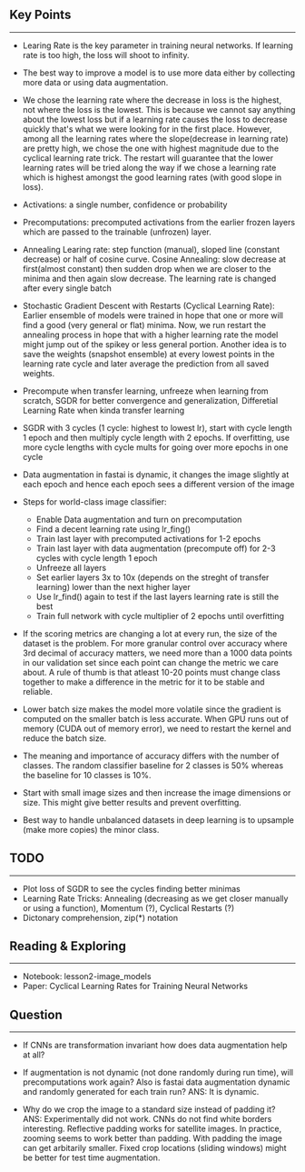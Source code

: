 ## Key Points
---

- Learing Rate is the key parameter in training neural networks. If learning rate is too high, the loss will shoot to infinity.

- The best way to improve a model is to use more data either by collecting more data or using data augmentation.

- We chose the learning rate where the decrease in loss is the highest, not where the loss is the lowest. This is because we cannot say anything about the lowest loss but if a learning rate causes the loss to decrease quickly that's what we were looking for in the first place. However, among all the learning rates where the slope(decrease in learning rate) are pretty high, we chose the one with highest magnitude due to the cyclical learning rate trick. The restart will guarantee that the lower learning rates will be tried along the way if we chose a learning rate which is highest amongst the good learning rates (with good slope in loss).   

- Activations: a single number, confidence or probability

- Precomputations: precomputed activations from the earlier frozen layers which are passed to the trainable (unfrozen) layer.

- Annealing Learing rate: step function (manual), sloped line (constant decrease) or half of cosine curve. Cosine Annealing: slow decrease at first(almost constant) then sudden drop when we are closer to the minima and then again slow decrease. The learning rate is changed after every single batch

- Stochastic Gradient Descent with Restarts (Cyclical Learning Rate): Earlier ensemble of models were trained in hope that one or more will find a good (very general or flat) minima. Now, we run restart the annealing process in hope that with a higher learning rate the model might jump out of the spikey or less general portion. Another idea is to save the weights (snapshot ensemble) at every lowest points in the learning rate cycle and later average the prediction from all saved weights.

- Precompute when transfer learning, unfreeze when learning from scratch, SGDR for better convergence and generalization, Differetial Learning Rate when kinda transfer learning

- SGDR with 3 cycles (1 cycle: highest to lowest lr), start with cycle length 1 epoch and then multiply cycle length with 2 epochs. If overfitting, use more cycle lengths with cycle mults for going over more epochs in one cycle

- Data augmentation in fastai is dynamic, it changes the image slightly at each epoch and hence each epoch sees a different version of the image

- Steps for world-class image classifier:
	- Enable Data augmentation and turn on precomputation
	- Find a decent learning rate using lr_fing()
	- Train last layer with precomputed activations for 1-2 epochs	
	- Train last layer with data augmentation (precompute off) for 2-3 cycles with cycle length 1 epoch
	- Unfreeze all layers
	- Set earlier layers 3x to 10x (depends on the streght of transfer learning) lower than the next higher layer
	- Use lr_find() again to test if the last layers learning rate is still the best
	- Train full network with cycle multiplier of 2 epochs until overfitting

- If the scoring metrics are changing a lot at every run, the size of the dataset is the problem. For more granular control over accuracy where 3rd decimal of accuracy matters, we need more than a 1000 data points in our validation set since each point can change the metric we care about. A rule of thumb is that atleast 10-20 points must change class together to make a difference in the metric for it to be stable and reliable.

- Lower batch size makes the model more volatile since the gradient is computed on the smaller batch is less accurate. When GPU runs out of memory (CUDA out of memory error), we need to restart the kernel and reduce the batch size.

- The meaning and importance of accuracy differs with the number of classes. The random classifier baseline for 2 classes is 50% whereas the baseline for 10 classes is 10%.

- Start with small image sizes and then increase the image dimensions or size. This might give better results and prevent overfitting.

- Best way to handle unbalanced datasets in deep learning is to upsample (make more copies) the minor class.

## TODO
---
- Plot loss of SGDR to see the cycles finding better minimas
- Learning Rate Tricks: Annealing (decreasing as we get closer manually or using a function), Momentum (?), Cyclical Restarts (?)  
- Dictonary comprehension, zip(\*) notation

## Reading & Exploring
---
- Notebook: lesson2-image_models
- Paper: Cyclical Learning Rates for Training Neural Networks



## Question
---
- If CNNs are transformation invariant how does data augmentation help at all?

- If augmentation is not dynamic (not done randomly during run time), will precomputations work again? Also is fastai data augmentation dynamic and randomly generated for each train run? ANS: It is dynamic.

- Why do we crop the image to a standard size instead of padding it? ANS: Experimentally did not work. CNNs do not find white borders interesting. Reflective padding works for satellite images. In practice, zooming seems to work better than padding. With padding the image can get arbitarily smaller. Fixed crop locations (sliding windows) might be better for test time augmentation.

